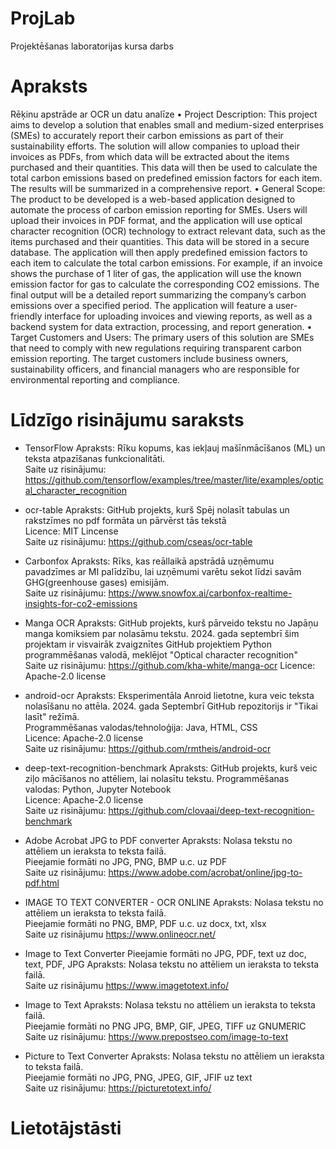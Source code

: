 # ProjLab
Projektēšanas laboratorijas kursa darbs

# Apraksts
Rēķinu apstrāde ar OCR un datu analīze
• Project Description: This project aims to develop a solution that enables small and
medium-sized enterprises (SMEs) to accurately report their carbon emissions as part of
their sustainability efforts. The solution will allow companies to upload their invoices as
PDFs, from which data will be extracted about the items purchased and their quantities.
This data will then be used to calculate the total carbon emissions based on predefined
emission factors for each item. The results will be summarized in a comprehensive
report.
• General Scope: The product to be developed is a web-based application designed to
automate the process of carbon emission reporting for SMEs. Users will upload their
invoices in PDF format, and the application will use optical character recognition (OCR)
technology to extract relevant data, such as the items purchased and their quantities.
This data will be stored in a secure database. The application will then apply predefined
emission factors to each item to calculate the total carbon emissions. For example, if an
invoice shows the purchase of 1 liter of gas, the application will use the known emission
factor for gas to calculate the corresponding CO2 emissions. The final output will be a
detailed report summarizing the company’s carbon emissions over a specified period.
The application will feature a user-friendly interface for uploading invoices and viewing
reports, as well as a backend system for data extraction, processing, and report
generation.
• Target Customers and Users: The primary users of this solution are SMEs that need to
comply with new regulations requiring transparent carbon emission reporting. The
target customers include business owners, sustainability officers, and financial
managers who are responsible for environmental reporting and compliance.

# Līdzīgo risinājumu saraksts

* TensorFlow
Apraksts: Rīku kopums, kas iekļauj mašīnmācīšanos (ML) un teksta atpazīšanas funkcionalitāti.</br>
Saite uz risinājumu: https://github.com/tensorflow/examples/tree/master/lite/examples/optical_character_recognition

* ocr-table
Apraksts: GitHub projekts, kurš Spēj nolasīt tabulas un rakstzīmes no pdf formāta un pārvērst tās tekstā</br>
Licence: MIT Lincense</br>
Saite uz risinājumu: https://github.com/cseas/ocr-table

* Carbonfox
Apraksts: Rīks, kas reāllaikā apstrādā uzņēmumu pavadzīmes ar MI palīdzību, lai uzņēmumi varētu sekot līdzi savām GHG(greenhouse gases) emisijām.</br>
Saite uz risinājumu: https://www.snowfox.ai/carbonfox-realtime-insights-for-co2-emissions

* Manga OCR
Apraksts: GitHub projekts, kurš pārveido tekstu no Japāņu manga komiksiem par nolasāmu tekstu.
2024\. gada septembrī šim projektam ir visvairāk zvaigznītes GitHub projektiem Python programmēšanas valodā,
meklējot "Optical character recognition" </br>
Saite uz risinājumu: https://github.com/kha-white/manga-ocr
Licence: Apache-2.0 license</br>

* android-ocr
Apraksts: Eksperimentāla Anroid lietotne, kura veic teksta nolasīšanu no attēla. 2024\. gada Septembrī GitHub repozitorijs ir "Tikai lasīt" režīmā.</br>
Programmēšanas valodas/tehnoloģija: Java, HTML, CSS </br>
Licence: Apache-2.0 license</br>
Saite uz risinājumu: https://github.com/rmtheis/android-ocr

* deep-text-recognition-benchmark
Apraksts: GitHub projekts, kurš veic ziļo mācīšanos no attēliem, lai nolasītu tekstu.
Programmēšanas valodas: Python, Jupyter Notebook</br>
Licence: Apache-2.0 license</br>
Saite uz risinājumu: https://github.com/clovaai/deep-text-recognition-benchmark

* Adobe Acrobat JPG to PDF converter
Apraksts: Nolasa tekstu no attēliem un ieraksta to teksta failā.</br>
Pieejamie formāti no JPG, PNG, BMP u.c. uz PDF</br>
Saite uz risinājumu: https://www.adobe.com/acrobat/online/jpg-to-pdf.html

* IMAGE TO TEXT CONVERTER - OCR ONLINE
Apraksts: Nolasa tekstu no attēliem un ieraksta to teksta failā.</br>
Pieejamie formāti no PNG, BMP, PDF u.c. uz docx, txt, xlsx</br>
Saite uz risinājumu https://www.onlineocr.net/

* Image to Text Converter
Pieejamie formāti no JPG, PDF, text uz doc, text, PDF, JPG 
Apraksts: Nolasa tekstu no attēliem un ieraksta to teksta failā.</br>
Saite uz risinājumu https://www.imagetotext.info/</br>

* Image to Text
Apraksts: Nolasa tekstu no attēliem un ieraksta to teksta failā.</br>
Pieejamie formāti no PNG JPG, BMP, GIF, JPEG, TIFF uz GNUMERIC</br>
Saite uz risinājumu: https://www.prepostseo.com/image-to-text

* Picture to Text Converter
Apraksts: Nolasa tekstu no attēliem un ieraksta to teksta failā.</br>
Pieejamie formāti no JPG, PNG, JPEG, GIF, JFIF uz text </br>
Saite uz risinājumu: https://picturetotext.info/

# Lietotājstāsti
